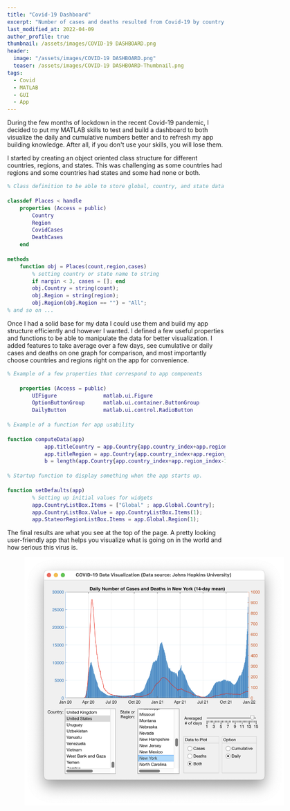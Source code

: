 ```yaml
---
title: "Covid-19 Dashboard"
excerpt: "Number of cases and deaths resulted from Covid-19 by country or region for 2020-2021"
last_modified_at: 2022-04-09
author_profile: true
thumbnail: /assets/images/COVID-19 DASHBOARD.png
header:
  image: "/assets/images/COVID-19 DASHBOARD.png"
  teaser: /assets/images/COVID-19 DASHBOARD-Thumbnail.png
tags: 
  - Covid
  - MATLAB
  - GUI
  - App
---
```

  
During the few months of lockdown in the recent Covid-19 pandemic, I decided to put my MATLAB skills to test and build a dashboard to both visualize the daily and cumulative numbers better and to refresh my app building knowledge. After all, if you don't use your skills, you will lose them.

I started by creating an object oriented class structure for different countries, regions, and states. This was challenging as some countries had regions and some countries had states and some had none or both.

```matlab
% Class definition to be able to store global, country, and state data
    
classdef Places < handle
    properties (Access = public)
        Country
        Region
        CovidCases
        DeathCases
    end

methods
    function obj = Places(count,region,cases)
        % setting country or state name to string
        if nargin < 3, cases = []; end
        obj.Country = string(count);
        obj.Region = string(region);
        obj.Region(obj.Region == "") = "All";
% and so on ...
```
Once I had a solid base for my data I could use them and build my app structure efficiently and however I wanted. I defined a few useful properties and functions to be able to manipulate the data for better visualization. I added features to take average over a few days, see cumulative or daily cases and deaths on one graph for comparison, and most importantly choose countries and regions right on the app for convenience.

```matlab
% Example of a few properties that correspond to app components
        
    properties (Access = public)
        UIFigure               matlab.ui.Figure
        OptionButtonGroup      matlab.ui.container.ButtonGroup
        DailyButton            matlab.ui.control.RadioButton

% Example of a function for app usability        

function computeData(app)
            app.titleCountry = app.Country{app.country_index+app.region_index-1}.Country;
            app.titleRegion = app.Country{app.country_index+app.region_index-1}.Region;
            b = length(app.Country{app.country_index+app.region_index-1}.CovidCases);

% Startup function to display something when the app starts up.

function setDefaults(app)
        % Setting up initial values for widgets
        app.CountryListBox.Items = ["Global" ; app.Global.Country];
        app.CountryListBox.Value = app.CountryListBox.Items(1);
        app.StateorRegionListBox.Items = app.Global.Region(1);
```
The final results are what you see at the top of the page. A pretty looking user-friendly app that helps you visualize what is going on in the world and how serious this virus is.

<figure style="width: 600px" class="align-center">
    <a href="/assets/images/COVID-19 DASHBOARD.png"><img src="/assets/images/COVID-19 DASHBOARD.png"></a>
</figure>
